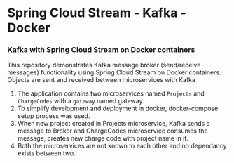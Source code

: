 # Spring Cloud Stream - Kafka - Docker
### Kafka with Spring Cloud Stream on Docker containers

This repository demonstrates Kafka message broker (send/receive messages) functionality using Spring Cloud Stream on Docker containers. Objects are sent and received between microservices with Kafka

1. The application contains two microservices named `Projects` and `ChargeCodes` with a `gateway` named gateway.
2. To simplify development and deployment in docker, docker-compose setup process was used.
3. When new project created in Projects microservice, Kafka sends a message to Broker and ChargeCodes microservice consumes the message, creates new charge code with project name in it.
4. Both the microservices are not known to each other and no dependancy exists between two.
